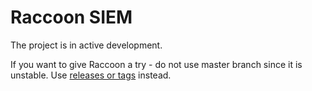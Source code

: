 # Raccoon SIEM
The project is in active development.

If you want to give Raccoon a try - do not use master branch since it is unstable. 
Use [releases or tags](https://github.com/tephrocactus/raccoon-siem/releases) instead.

